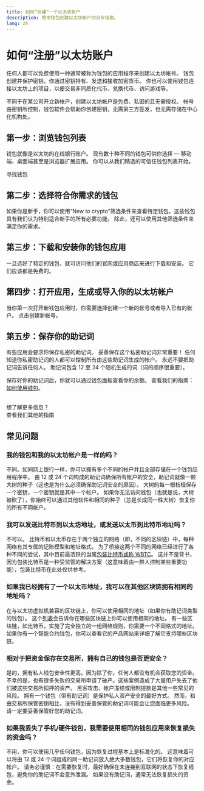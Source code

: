 ```yaml
---
title: 如何“创建”一个以太坊帐户
description: 使用钱包创建以太坊帐户的分步指南。
lang: zh
---
```


# 如何“注册”以太坊账户

任何人都可以免费使用一种通常被称为钱包的应用程序来创建以太坊帐号。 钱包创建并保护密钥，你通过密钥持有、发送和接收加密货币。 你也可以使用钱包连接以太坊上的项目，以便交易非同质化代币、兑换代币、访问游戏等。

不同于在某公司开立新帐户，创建以太坊帐户是免费、私密的且无需授权。 帐号由密钥所控制，钱包软件会帮助你创建密钥，无需第三方签发，也无需存储在中心化机构处。

## 第一步：浏览钱包列表

钱包就像是以太坊的在线银行账户。 现有数十种不同的钱包可供你选择 — 移动端、桌面端甚至是浏览器扩展应用。 你可以从我们精选的可信任钱包列表开始。

<ButtonLink to="/wallets/find-wallet/">
  寻找钱包
</ButtonLink>

## 第二步：选择符合你需求的钱包

如果你是新手，你可以使用“New to crypto”筛选条件来查看特定钱包。这些钱包具有我们认为特别适合新手的所有必要功能。 除此，还可以使用其他筛选条件来满足你的需求。

## 第三步：下载和安装你的钱包应用

一旦选好了特定的钱包，就可访问他们的官网或应用商店来进行下载和安装。 它们应该都是免费的。

## 第四步：打开应用，生成或导入你的以太坊帐户

当你第一次打开新钱包应用时，你需要选择创建一个新的帐号或者导入已有的帐户。 点击创建新帐号。

## 第五步：保存你的助记词

有些应用会要求你保存私密的助记词。 妥善保存这个私密助记词非常重要！ 任何知道你私密助记词的人都可以控制所有由这些助记词生成的帐户。 永远不要把助记词告诉任何人。 助记词包含 12 至 24 个随机生成的词（词的顺序很重要）。

保存好你的助记词后，你就可以通过钱包面板查看你的余额。 查看我们的指南：[如何使用钱包](/guides/how-to-use-a-wallet)。

 <br />

<InfoBanner shouldSpaceBetween emoji=":eyes:">
  <div>想了解更多信息？</div>
  <ButtonLink to="/guides/">
    查看我们其他的指南
  </ButtonLink>
</InfoBanner>

## 常见问题

### 我的钱包和我的以太坊帐户是一样的吗？

不同。如同网上银行一样，你可以拥有多个不同的帐户并且全部存储在一个钱包应用程序中。 由 12 或 24 个词构成的助记词确保所有帐户的安全，助记词就像一颗大树的种子（这也是为什么必须确保助记词安全的原因）。 大树的每一根枝桠保存一个密钥，一个密钥就是其中一个帐户。 如果你无法访问钱包（也就是说，大树被砍了），你始终可以通过其他软件和相同的种子（总是长成同一株大树）恢复你的所有不同帐户。

### 我可以发送比特币到以太坊地址，或发送以太币到比特币地址吗？

不可以。 比特币和以太币存在于两个独立的网络（即，不同的区块链）中，每种网络有其专属的记账模型和地址格式。 为了桥接这两个不同的网络已经进行了各种不同的尝试，其中目前最活跃的当属[包装比特币或称 WBTC](https://www.bitcoin.com/get-started/what-is-wbtc/)。 这并不是背书，因为包装比特币是一种受监管的解决方案（这意味着由一群人控制某些重要功能），包装比特币在此处仅供参考。

### 如果我已经拥有了一个以太币地址，我可以在其他区块链拥有相同的地址吗？

在与以太坊虚拟机兼容的区块链上，你可以使用相同的地址（如果你有助记词类型的钱包）。 这个[列表](https://chainlist.org/)会告诉你在哪些区块链上你可以使用相同的地址。 有一些区块链，如比特币，实施了完全独立的一组网络规则，你需要一个不同格式的地址。 如果你有一个智能合约钱包，你可以查看它的产品网站来详细了解它支持哪些区块链。

### 相对于把资金保存在交易所，拥有自己的钱包是否更安全？

是的，拥有私人钱包安全性更高。因为除了你，任何人都没有机会获取您的资金。 不幸的是，也有很多失败的交易所申请了破产。这些案例造成了大量用户失去了他们被这些交易所扣押的资产。 黑客攻击、帐户冻结或限制提款是其他一些常见的风险。 拥有一个钱包（带有助记词）是保护私人资产安全的最好方式。 然而，和由交易所保管密钥相比，没有得到妥善保管的助记词可能会让您面临更多风险。 请一定要妥善保管好您的助记词。

### 如果我丢失了手机/硬件钱包，我需要使用相同的钱包应用来恢复损失的资金吗？

不用，你可以使用几乎任何钱包，因为恢复过程基本上是标准化的。 这意味着可以将由 12 或 24 个词组成的同一助记词放入绝大多数钱包，它们将恢复你的对应帐户。 请务必谨慎：在需要恢复时，最好确保在未连接到互联网的状态下恢复钱包，避免你的助记词不会意外泄漏。 如果没有助记词，通常无法恢复损失的资金。
